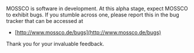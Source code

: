 MOSSCO is software in development.  At this alpha stage, expect MOSSCO to exhibit
bugs.  If you stumble across one, please report this in the bug tracker that can
be accessed at

- [http://www.mossco.de/bugs](http://www.mossco.de/bugs)

Thank you for your invaluable feedback.
